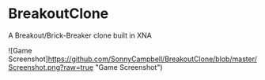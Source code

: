 # BreakoutClone
A Breakout/Brick-Breaker clone built in XNA

![Game Screenshot]https://github.com/SonnyCampbell/BreakoutClone/blob/master/Screenshot.png?raw=true "Game Screenshot")
